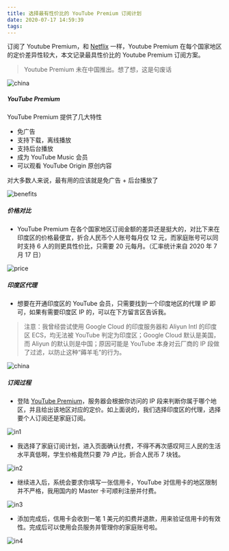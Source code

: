 ```yaml
---
title: 选择最有性价比的 YouTube Premium 订阅计划
date: 2020-07-17 14:59:39
tags:
---
```


订阅了 Youtube Premium，和 [Netflix](https://blog.timeline229.com/tutorial-of-visit-netflix-in-china/) 一样，Youtube Premium 在每个国家地区的定价差异性较大，本文记录最具性价比的 Youtube Premium 订阅方案。

> Youtube Premium 未在中国推出。想了想，这是句废话

![china](https://timeline229-image.oss-cn-hangzhou.aliyuncs.com/youtube-premium-subscribe-3/youtubechina3.jpg)

##### YouTube Premium
YouTube Premium 提供了几大特性
- 免广告
- 支持下载，离线播放
- 支持后台播放
- 成为 YouTube Music 会员
- 可以观看 YouTube Origin 原创内容

对大多数人来说，最有用的应该就是免广告 + 后台播放了

<!--more-->

![benefits](https://timeline229-image.oss-cn-hangzhou.aliyuncs.com/youtube-premium-subscribe-3/benefits.png)

##### 价格对比
- YouTube Premium 在各个国家地区订阅金额的差异还是挺大的，对比下来在印度区的价格最便宜，折合人民币个人账号每月仅 12 元，而家庭账号可以同时支持 6 人的则更具性价比，只需要 20 元每月。（汇率统计来自 2020 年 7 月 17 日）

![price](https://timeline229-image.oss-cn-hangzhou.aliyuncs.com/youtube-premium-subscribe-3/price.png)

##### 印度区代理
- 想要在开通印度区的 YouTube 会员，只需要找到一个印度地区的代理 IP 即可，如果有需要印度区 IP 的，可以在下方留言区告诉我。

> 注意：我曾经尝试使用 Google Cloud 的印度服务器和 Aliyun Intl 的印度区 ECS，均无法被 YouTube 判定为印度区；Google Cloud 默认是美国，而 Aliyun 的默认则是中国；原因可能是 YouTube 本身对云厂商的 IP 段做了过滤，以防止这种“薅羊毛”的行为。

![china](https://timeline229-image.oss-cn-hangzhou.aliyuncs.com/youtube-premium-subscribe-3/youtube-china2.jpg)

##### 订阅过程
- 登陆 [YouTube Premium](https://www.youtube.com/premium)，服务器会根据你访问的 IP 段来判断你属于哪个地区，并且给出该地区对应的定价。如上面说的，我们选择印度区的代理，选择要个人订阅还是家庭订阅。


![in1](https://timeline229-image.oss-cn-hangzhou.aliyuncs.com/youtube-premium-subscribe-3/youtube_premium_india.jpg)


- 我选择了家庭订阅计划，进入页面确认付费，不得不再次感叹阿三人民的生活水平真低啊，学生价格竟然只要 79 卢比，折合人民币 7 块钱。


![in2](https://timeline229-image.oss-cn-hangzhou.aliyuncs.com/youtube-premium-subscribe-3/youtubein2.png)


- 继续进入后，系统会要求你填写一张信用卡，YouTube 对信用卡的地区限制并不严格，我用国内的 Master 卡可顺利注册并付费。


![in3](https://timeline229-image.oss-cn-hangzhou.aliyuncs.com/youtube-premium-subscribe-3/googlecredit.png)


- 添加完成后，信用卡会收到一笔 1 美元的扣费并退款，用来验证信用卡的有效性。完成后可以使用会员服务并管理你的家庭账号啦。


![in4](https://timeline229-image.oss-cn-hangzhou.aliyuncs.com/youtube-premium-subscribe-3/youtubepremium.png)

